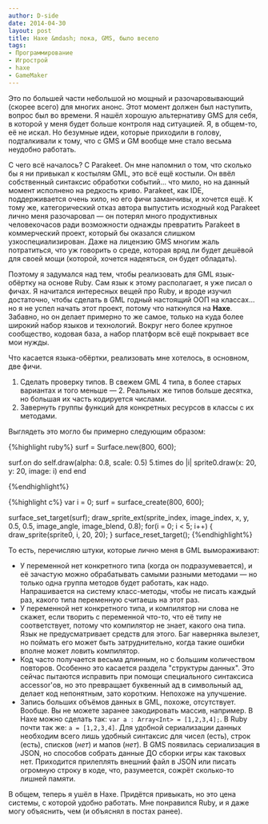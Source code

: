 ```yaml
---
author: D-side
date: 2014-04-30
layout: post
title: Haxe &mdash; пока, GMS, было весело
tags:
- Программирование
- Игрострой
- haxe
- GameMaker
---
```

Это по большей части небольшой но мощный и разочаровывающий (скорее всего) для многих анонс. Этот момент должен был наступить, вопрос был во времени. Я нашёл хорошую альтернативу GMS для себя, в которой у меня будет больше контроля над ситуацией. Я, в общем-то, её не искал. Но безумные идеи, которые приходили в голову, подталкивали к тому, что с GMS и GM вообще мне стало весьма неудобно работать.

С чего всё началось? С Parakeet. Он мне напомнил о том, что сколько бы я ни привыкал к костылям GML, это всё ещё костыли. Он ввёл собственный синтаксис обработки событий... что мило, но на данный момент исполнено на редкость криво. Parakeet, как IDE, поддерживается очень хило, но его фичи заманчивы, и хочется ещё. К тому же, категорический отказ автора выпустить исходный код Parakeet лично меня разочаровал &mdash; он потерял много продуктивных человекочасов ради возможности однажды превратить Parakeet в коммерческий проект, который бы оказался слишком узкоспециализирован. Даже на лицензию GMS многим жаль потратиться, что уж говорить о среде, которая вряд ли будет дешёвой для своей мощи (которой, хочется надеяться, он будет обладать).

Поэтому я задумался над тем, чтобы реализовать для GML язык-обёртку на основе Ruby. Сам язык к этому располагает, я уже писал о фичах. Я начитался интересных вещей про Ruby, и вроде изучил достаточно, чтобы сделать в GML годный настоящий ООП на классах... но я не успел начать этот проект, потому что наткнулся на **Haxe**. Забавно, но он делает примерно то же самое, только на куда более широкий набор языков и технологий. Вокруг него более крупное сообщество, кодовая база, а набор платформ всё ещё покрывает все мои нужды.

Что касается языка-обёртки, реализовать мне хотелось, в основном, две фичи.

1. Сделать проверку типов. В свежем GML 4 типа, в более старых вариантах и того меньше &mdash; 2. Реальных же типов больше десятка, но большая их часть кодируется числами.
2. Завернуть группы функций для конкретных ресурсов в классы с их методами.

Выглядеть это могло бы примерно следующим образом:

{%highlight ruby%}
surf = Surface.new(800, 600);

surf.on do
  self.draw(alpha: 0.8, scale: 0.5)
  5.times do |i|
    sprite0.draw(x: 20, y: 20, image: i)
  end
end

{%endhighlight%}

{%highlight c%}
var i = 0;
surf = surface_create(800, 600);

surface_set_target(surf);
draw_sprite_ext(sprite_index, image_index, x, y, 0.5, 0.5, image_angle, image_blend, 0.8);
for(i = 0; i < 5; i++)
{
  draw_sprite(sprite0, i, 20, 20);
}
surface_reset_target();
{%endhighlight%}

То есть, перечисляю штуки, которые лично меня в GML вымораживают:

* У переменной нет конкретного типа (когда он подразумевается), и её зачастую можно обрабатывать самыми разными методами &mdash; но только одна группа методов будет работать, как надо. Напрашивается на систему класс-методы, чтобы не писать каждый раз, какого типа переменную считаешь на этот раз.
* У переменной нет конкретного типа, и компилятор ни слова не скажет, если творить с переменной что-то, что её типу не соответствует, потому что компилятор не знает, какого она типа. Язык не предусматривает средств для этого. Баг наверняка вылезет, но поймать его может быть затруднительно, когда такие ошибки вполне может ловить компилятор.
* Код часто получается весьма длинным, но с большим количеством повторов. Особенно это касается раздела "структуры данных". Это сейчас пытаются исправить при помощи специального синтаксиса accessor'ов, но это превращает буквенный ад в символьный ад, делает код непонятным, зато коротким. Непохоже на улучшение.
* Запись больших объёмов данных в GML, похоже, отсутствует. Вообще. Вы не можете заранее закодировать массив, например. В Haxe можно сделать так: `var a : Array<Int> = [1,2,3,4];`. В Ruby почти так же: `a = [1,2,3,4]`. Для удобной сериализации данных необходим всего лишь удобный синтаксис для чисел (есть), строк (есть), списков (*нет*) и мапов (*нет*). В GMS появилась сериализация в JSON, но способов собрать данные ДО сборки игры как таковых нет. Приходится прилеплять внешний файл в JSON или писать огромную строку в коде, что, разумеется, сожрёт сколько-то лишней памяти.

В общем, теперь я ушёл в Haxe. Придётся привыкать, но это цена системы, с которой удобно работать. Мне понравился Ruby, и я даже могу объяснить, чем (и объяснял в постах ранее).
